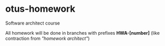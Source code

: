 # otus-homework
Software architect course

All homework will be done in branches with prefixes **HWA-[number]** (like contraction from *"homework architect"*)
